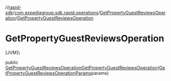 //[rapid-sdk](../../../index.md)/[com.expediagroup.sdk.rapid.operations](../index.md)/[GetPropertyGuestReviewsOperation](index.md)/[GetPropertyGuestReviewsOperation](-get-property-guest-reviews-operation.md)

# GetPropertyGuestReviewsOperation

[JVM]\

public [GetPropertyGuestReviewsOperation](index.md)[GetPropertyGuestReviewsOperation](-get-property-guest-reviews-operation.md)([GetPropertyGuestReviewsOperationParams](../-get-property-guest-reviews-operation-params/index.md)params)
